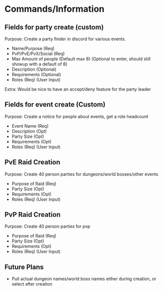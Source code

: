 # Commands/Information

## Fields for party create (custom)

 Purpose: Create a party finder in discord for various events.

- Name/Purpose (Req)
- PvP/PvE/PvX/Social (Req)
- Max Amount of people (Default max 8) (Optional to enter, should still showup with a default of 8)
- Description (Optional)
- Requirements (Optional)
- Roles (Req) (User Input)

 Extra: Would be nice to have an accept/deny feature for the party leader

## Fields for event create (Custom)

  Purpose: Create a notice for people about events, get a role headcount

- Event Name (Req)
- Description (Opt)
- Party Size (Opt)
- Requirements (Opt)
- Roles (Req) (User Input)

## PvE Raid Creation

 Purpose: Create 40 person parties for dungeons/world bosses/other events

- Purpose of Raid (Req)
- Party Size (Opt)
- Requirements (Opt)
- Roles (Req) (User Input)

## PvP Raid Creation

   Purpose: Create 40 person parties for pvp

- Purpose of Raid (Req)
- Party Size (Opt)
- Requirements (Opt)
- Roles (Req) (User Input)

## Future Plans

- Pull actual dungeon names/world boss names either during creation, or select after creation
